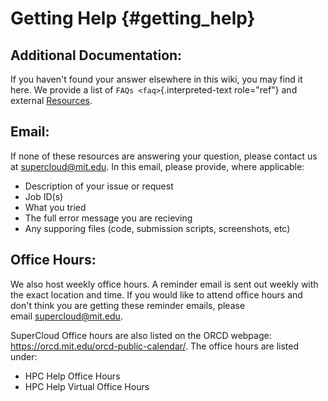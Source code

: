 Getting Help {#getting_help}
============

Additional Documentation:
-------------------------

If you haven\'t found your answer elsewhere in this wiki, you may find
it here. We provide a list of `FAQs <faq>`{.interpreted-text role="ref"}
and external [Resources](https://supercloud.mit.edu/resources).

Email:
------

If none of these resources are answering your question, please contact
us at
[supercloud\@mit.edu](mailto:supercloud@mit.edu?subject=Requesting%20Help).
In this email, please provide, where applicable:

-   Description of your issue or request
-   Job ID(s)
-   What you tried
-   The full error message you are recieving
-   Any supporing files (code, submission scripts, screenshots, etc)

Office Hours:
-------------

We also host weekly office hours. A reminder email is sent out weekly
with the exact location and time. If you would like to attend office
hours and don\'t think you are getting these reminder emails, please
email [supercloud\@mit.edu](mailto:supercloud@mit.edu?subject=Office%20Hours%3F).

SuperCloud Office hours are also listed on the ORCD webpage:
<https://orcd.mit.edu/orcd-public-calendar/>. The office hours are
listed under:

-   HPC Help Office Hours
-   HPC Help Virtual Office Hours
